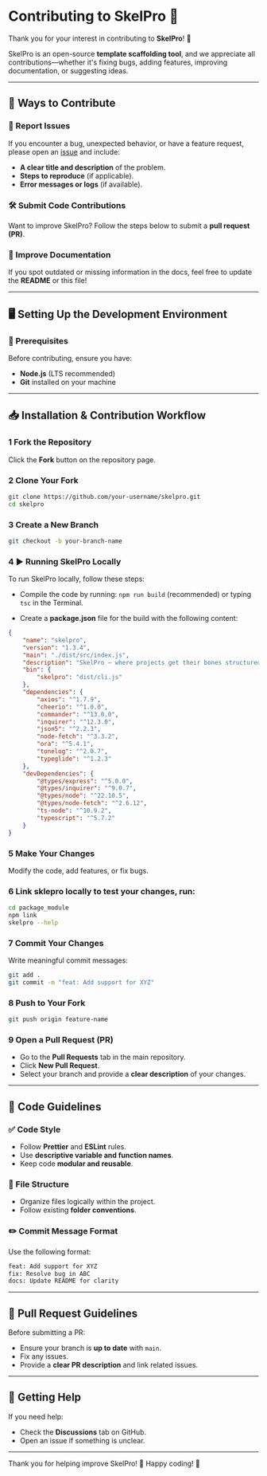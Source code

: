 # Contributing to SkelPro 🚀
Thank you for your interest in contributing to **SkelPro**! 🎉  

SkelPro is an open-source **template scaffolding tool**, and we appreciate all contributions—whether it's fixing bugs, adding features, improving documentation, or suggesting ideas.  

---

## 📌 Ways to Contribute  

### 🐛 Report Issues  
If you encounter a bug, unexpected behavior, or have a feature request, please open an [issue](https://github.com/your-username/skelpro/issues) and include:  
- **A clear title and description** of the problem.  
- **Steps to reproduce** (if applicable).  
- **Error messages or logs** (if available).  

### 🛠️ Submit Code Contributions  
Want to improve SkelPro? Follow the steps below to submit a **pull request (PR)**.  

### 📖 Improve Documentation  
If you spot outdated or missing information in the docs, feel free to update the **README** or this file!  

---

## 🖥️ Setting Up the Development Environment  

### 🔧 Prerequisites  
Before contributing, ensure you have:  
- **Node.js** (LTS recommended)  
- **Git** installed on your machine  

--- 


## 📥 Installation & Contribution Workflow  

### 1 Fork the Repository  
Click the **Fork** button on the repository page.  

### 2 Clone Your Fork  
```sh
git clone https://github.com/your-username/skelpro.git
cd skelpro
```

### 3 Create a New Branch  
```sh
git checkout -b your-branch-name
```
### 4 ▶️ Running SkelPro Locally  
To run SkelPro locally, follow these steps:

- Compile the code by running: `npm run build` (recommended) or typing `tsc` in the Terminal.

- Create a **package.json** file for the build with the following content:

```json
{
    "name": "skelpro",
    "version": "1.3.4",
    "main": "./dist/src/index.js",
    "description": "SkelPro – where projects get their bones structured.",
    "bin": {
        "skelpro": "dist/cli.js"
    },
    "dependencies": {
        "axios": "^1.7.9",
        "cheerio": "^1.0.0",
        "commander": "^13.0.0",
        "inquirer": "^12.3.0",
        "json5": "^2.2.3",
        "node-fetch": "^3.3.2",
        "ora": "^5.4.1",
        "tonelog": "^2.0.7",
        "typeglide": "^1.2.3"
    },
    "devDependencies": {
        "@types/express": "^5.0.0",
        "@types/inquirer": "^9.0.7",
        "@types/node": "^22.10.5",
        "@types/node-fetch": "^2.6.12",
        "ts-node": "^10.9.2",
        "typescript": "^5.7.2"
    }
}
```
### 5 Make Your Changes  
Modify the code, add features, or fix bugs.  

### 6 Link sklepro locally to test your changes, run:  
```sh
cd package_module
npm link
skelpro --help
```


### 7 Commit Your Changes  
Write meaningful commit messages:  
```sh
git add .
git commit -m "feat: Add support for XYZ"
```

### 8 Push to Your Fork  
```sh
git push origin feature-name
```

### 9 Open a Pull Request (PR)  
- Go to the **Pull Requests** tab in the main repository.  
- Click **New Pull Request**.  
- Select your branch and provide a **clear description** of your changes.  

---

## 📜 Code Guidelines  

### ✅ Code Style  
- Follow **Prettier** and **ESLint** rules.  
- Use **descriptive variable and function names**.  
- Keep code **modular and reusable**.  

### 📂 File Structure  
- Organize files logically within the project.  
- Follow existing **folder conventions**.  

### ✏️ Commit Message Format  
Use the following format:  
```sh
feat: Add support for XYZ  
fix: Resolve bug in ABC  
docs: Update README for clarity  
```

---

## 📌 Pull Request Guidelines  
Before submitting a PR:  
- Ensure your branch is **up to date** with `main`.  
- Fix any issues.  
- Provide a **clear PR description** and link related issues.  

---

## 💬 Getting Help  
If you need help:  
- Check the **Discussions** tab on GitHub.  
- Open an issue if something is unclear.  

---

Thank you for helping improve SkelPro! 💙 Happy coding! 🚀
